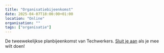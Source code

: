 ```yaml
---
title: "Organisatiebijeenkomst"
date: 2025-04-07T18:00:00+01:00
location: "Online"
organisation: ""
tags: ["organisatie"]
---
```


De tweewekelijkse planbijeenkomst van Techwerkers. [Sluit je aan](/join) als je mee wilt doen!
